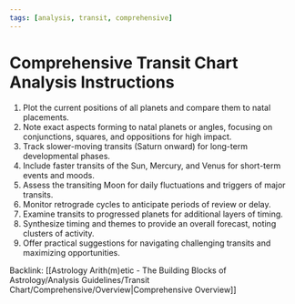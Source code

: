 ```yaml
---
tags: [analysis, transit, comprehensive]
---
```

# Comprehensive Transit Chart Analysis Instructions

1. Plot the current positions of all planets and compare them to natal placements.
2. Note exact aspects forming to natal planets or angles, focusing on conjunctions, squares, and oppositions for high impact.
3. Track slower-moving transits (Saturn onward) for long-term developmental phases.
4. Include faster transits of the Sun, Mercury, and Venus for short-term events and moods.
5. Assess the transiting Moon for daily fluctuations and triggers of major transits.
6. Monitor retrograde cycles to anticipate periods of review or delay.
7. Examine transits to progressed planets for additional layers of timing.
8. Synthesize timing and themes to provide an overall forecast, noting clusters of activity.
9. Offer practical suggestions for navigating challenging transits and maximizing opportunities.

Backlink: [[Astrology Arith(m)etic - The Building Blocks of Astrology/Analysis Guidelines/Transit Chart/Comprehensive/Overview|Comprehensive Overview]]
